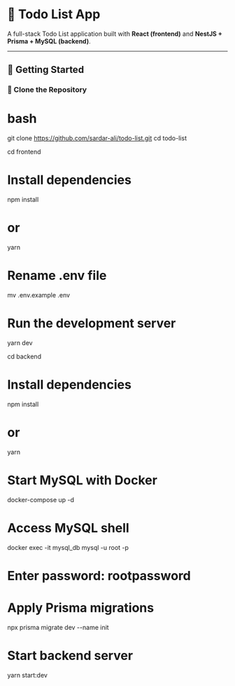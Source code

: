 # 📝 Todo List App

A full-stack Todo List application built with **React (frontend)** and **NestJS + Prisma + MySQL (backend)**.

---

## 🚀 Getting Started

### 🧰 Clone the Repository

# bash
git clone https://github.com/sardar-ali/todo-list.git
cd todo-list


cd frontend

# **Install dependencies**
npm install
# or
yarn

# Rename .env file
mv .env.example .env

# Run the development server
yarn dev


cd backend

# Install dependencies
npm install
# or
yarn

# Start MySQL with Docker
docker-compose up -d

# Access MySQL shell
docker exec -it mysql_db mysql -u root -p
# Enter password: rootpassword

# Apply Prisma migrations
npx prisma migrate dev --name init

# Start backend server
yarn start:dev
